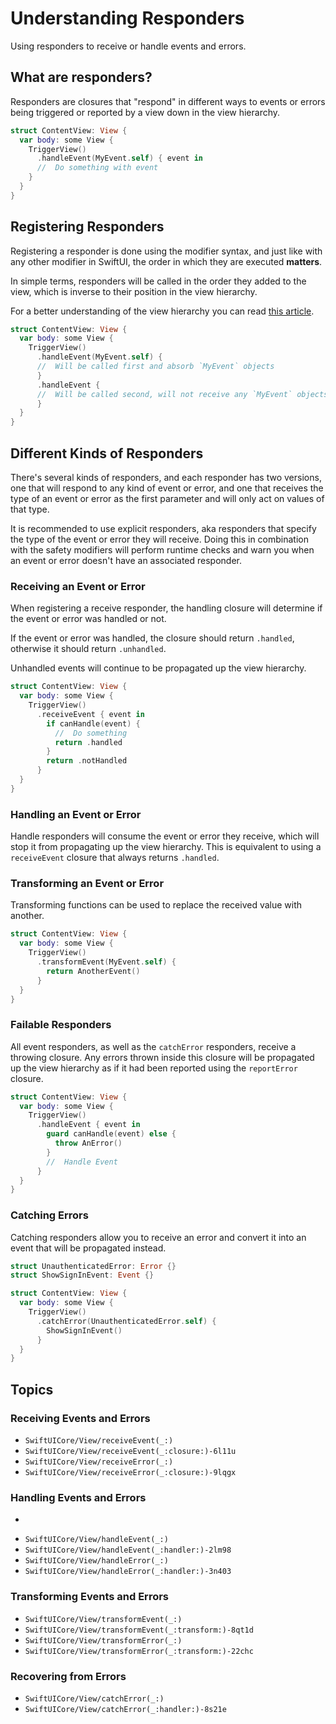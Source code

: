 
# Understanding Responders

Using responders to receive or handle events and errors.

## What are responders?

Responders are closures that "respond" in different ways to events or errors being triggered or reported by a view down in the view hierarchy.

```swift
struct ContentView: View {
  var body: some View {
    TriggerView()
      .handleEvent(MyEvent.self) { event in
      //  Do something with event
    }
  }
}
```

## Registering Responders

Registering a responder is done using the modifier syntax, and just like with any other modifier in SwiftUI, the order in which they are executed **matters**.

In simple terms, responders will be called in the order they added to the view, which is inverse to their position in the view hierarchy.

For a better understanding of the view hierarchy you can read [this article](https://betterprogramming.pub/building-a-responder-chain-using-the-swiftui-view-hierarchy-2a08df23689c).

```swift
struct ContentView: View {
  var body: some View {
    TriggerView()
      .handleEvent(MyEvent.self) {
      //  Will be called first and absorb `MyEvent` objects
      }
      .handleEvent {
      //  Will be called second, will not receive any `MyEvent` objects
      }
  }
}
```

## Different Kinds of Responders

There's several kinds of responders, and each responder has two versions, one that will respond to any kind of event or error, and one that receives the type of an event or error as the first parameter and will only act on values of that type.

It is recommended to use explicit responders, aka responders that specify the type of the event or error they will receive. Doing this in combination with the safety modifiers will perform runtime checks and warn you when an event or error doesn't have an associated responder. 

### Receiving an Event or Error

When registering a receive responder, the handling closure will determine if the event or error was handled or not.

If the event or error was handled, the closure should return `.handled`, otherwise it should return `.unhandled`.

Unhandled events will continue to be propagated up the view hierarchy.

```swift
struct ContentView: View {
  var body: some View {
    TriggerView()
      .receiveEvent { event in
        if canHandle(event) {
          //  Do something
          return .handled
        }
        return .notHandled
      }
  }
}
```

### Handling an Event or Error

Handle responders will consume the event or error they receive, which will stop it from propagating up the view hierarchy. This is equivalent to using a `receiveEvent` closure that always returns `.handled`.


### Transforming an Event or Error

Transforming functions can be used to replace the received value with another.

```swift
struct ContentView: View {
  var body: some View {
    TriggerView()
      .transformEvent(MyEvent.self) {
        return AnotherEvent()
      }
  }
}
```

### Failable Responders

All event responders, as well as the `catchError` responders, receive a throwing closure. Any errors thrown inside this closure will be propagated up the view hierarchy as if it had been reported using the `reportError` closure.

```swift
struct ContentView: View {
  var body: some View {
    TriggerView()
      .handleEvent { event in
        guard canHandle(event) else {
          throw AnError()
        }
        //  Handle Event
      }
  }
}
```

### Catching Errors

Catching responders allow you to receive an error and convert it into an event that will be propagated instead.

```swift
struct UnauthenticatedError: Error {}
struct ShowSignInEvent: Event {}

struct ContentView: View {
  var body: some View {
    TriggerView()
      .catchError(UnauthenticatedError.self) {
        ShowSignInEvent()
      }
  }
}
```

## Topics

### Receiving Events and Errors

- ``SwiftUICore/View/receiveEvent(_:)``
- ``SwiftUICore/View/receiveEvent(_:closure:)-6l11u``
- ``SwiftUICore/View/receiveError(_:)``
- ``SwiftUICore/View/receiveError(_:closure:)-9lqgx``

### Handling Events and Errors

- ````
- ``SwiftUICore/View/handleEvent(_:)``
- ``SwiftUICore/View/handleEvent(_:handler:)-2lm98``
- ``SwiftUICore/View/handleError(_:)``
- ``SwiftUICore/View/handleError(_:handler:)-3n403``

### Transforming Events and Errors

- ``SwiftUICore/View/transformEvent(_:)``
- ``SwiftUICore/View/transformEvent(_:transform:)-8qt1d``
- ``SwiftUICore/View/transformError(_:)``
- ``SwiftUICore/View/transformError(_:transform:)-22chc``

### Recovering from Errors

- ``SwiftUICore/View/catchError(_:)``
- ``SwiftUICore/View/catchError(_:handler:)-8s21e``
